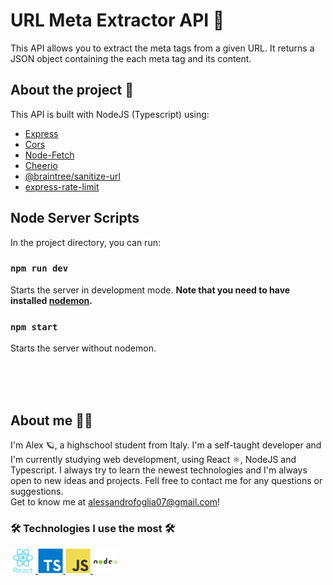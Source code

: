 # URL Meta Extractor API 📃

This API allows you to extract the meta tags from a given URL. It returns a JSON object containing the each meta tag and its content.

## About the project 📖

This API is built with NodeJS (Typescript) using:

-   [Express](https://expressjs.com/)
-   [Cors](https://www.npmjs.com/package/cors)
-   [Node-Fetch](https://www.npmjs.com/package/node-fetch)
-   [Cheerio](https://www.npmjs.com/package/cheerio)
-   [@braintree/sanitize-url](https://www.npmjs.com/package/@braintree/sanitize-url)
-   [express-rate-limit](https://www.npmjs.com/package/express-rate-limit)

## Node Server Scripts

In the project directory, you can run:

### `npm run dev`

Starts the server in development mode. **Note that you need to have installed [nodemon](https://nodemon.io/).**

### `npm start`

Starts the server without nodemon.

<br/><br/><br/>

## About me 🧙‍♂️

I'm Alex 🪐, a highschool student from Italy. I'm a self-taught developer and I'm currently studying web development, using React ⚛️, NodeJS and Typescript.
I always try to learn the newest technologies and I'm always open to new ideas and projects. Fell free to contact me for any questions or suggestions.<br /> Get to know me at alessandrofoglia07@gmail.com!

### 🛠️ Technologies I use the most 🛠️

<a href="https://reactjs.org/" target="_blank" rel="noreferrer"> <img src="https://raw.githubusercontent.com/devicons/devicon/master/icons/react/react-original-wordmark.svg" alt="react" width="40" height="40"/> </a><a href="https://www.typescriptlang.org/" target="_blank" rel="noreferrer"> <img src="https://raw.githubusercontent.com/devicons/devicon/master/icons/typescript/typescript-original.svg" alt="typescript" width="40" height="40"/> </a><a href="https://developer.mozilla.org/en-US/docs/Web/JavaScript" target="_blank" rel="noreferrer"> <img src="https://raw.githubusercontent.com/devicons/devicon/master/icons/javascript/javascript-original.svg" alt="javascript" width="40" height="40"/> </a><a href="https://nodejs.org" target="_blank" rel="noreferrer"> <img src="https://raw.githubusercontent.com/devicons/devicon/master/icons/nodejs/nodejs-original-wordmark.svg" alt="nodejs" width="40" height="40"/> </a>
